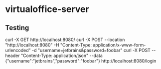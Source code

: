 # virtualoffice-server

## Testing
curl -X GET http://localhost:8080/
curl -X POST --location "http://localhost:8080" -H "Content-Type: application/x-www-form-urlencoded" -d "username=jetbrains&password=foobar"
curl -X POST --header "Content-Type: application/json" --data {"username":"jetbrains","password":"foobar"} http://localhost:8080/login
